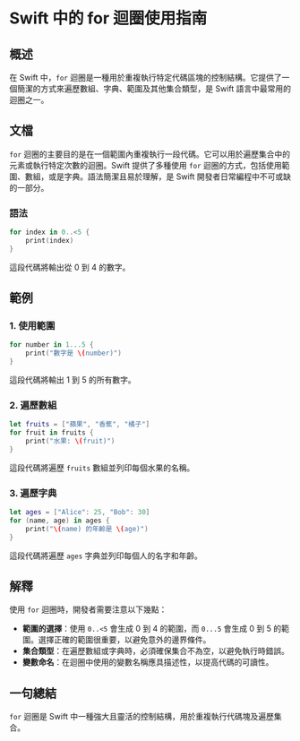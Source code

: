 <!--
Meta Description: # Swift 中的 for 迴圈使用指南 ## 概述 在 Swift 中，`for` 迴圈是一種用於重複執行特定代碼區塊的控制結構。它提供了一個簡潔的方式來遍歷數組、字典、範圍及其他集合類型，是 Swift 語言中最常用的迴圈之一。 ## 文檔 `for` 迴圈的主要目的是在一個範圍內重複執行一段...
Meta Keywords: swift, print, fruits, ages, index
-->

# Swift 中的 for 迴圈使用指南

## 概述
在 Swift 中，`for` 迴圈是一種用於重複執行特定代碼區塊的控制結構。它提供了一個簡潔的方式來遍歷數組、字典、範圍及其他集合類型，是 Swift 語言中最常用的迴圈之一。

## 文檔
`for` 迴圈的主要目的是在一個範圍內重複執行一段代碼。它可以用於遍歷集合中的元素或執行特定次數的迴圈。Swift 提供了多種使用 `for` 迴圈的方式，包括使用範圍、數組，或是字典。語法簡潔且易於理解，是 Swift 開發者日常編程中不可或缺的一部分。

### 語法
```swift
for index in 0..<5 {
    print(index)
}
```
這段代碼將輸出從 0 到 4 的數字。

## 範例
### 1. 使用範圍
```swift
for number in 1...5 {
    print("數字是 \(number)")
}
```
這段代碼將輸出 1 到 5 的所有數字。

### 2. 遍歷數組
```swift
let fruits = ["蘋果", "香蕉", "橘子"]
for fruit in fruits {
    print("水果: \(fruit)")
}
```
這段代碼將遍歷 `fruits` 數組並列印每個水果的名稱。

### 3. 遍歷字典
```swift
let ages = ["Alice": 25, "Bob": 30]
for (name, age) in ages {
    print("\(name) 的年齡是 \(age)")
}
```
這段代碼將遍歷 `ages` 字典並列印每個人的名字和年齡。

## 解釋
使用 `for` 迴圈時，開發者需要注意以下幾點：
- **範圍的選擇**：使用 `0..<5` 會生成 0 到 4 的範圍，而 `0...5` 會生成 0 到 5 的範圍。選擇正確的範圍很重要，以避免意外的邊界條件。
- **集合類型**：在遍歷數組或字典時，必須確保集合不為空，以避免執行時錯誤。
- **變數命名**：在迴圈中使用的變數名稱應具描述性，以提高代碼的可讀性。

## 一句總結
`for` 迴圈是 Swift 中一種強大且靈活的控制結構，用於重複執行代碼塊及遍歷集合。